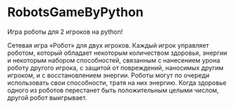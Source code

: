 # RobotsGameByPython
Игра роботы для 2 игроков на python!

Сетевая игра «Робот» для двух игроков. Каждый игрок управляет роботом, который обладает 
некоторым количеством здоровья, энергии и некоторым набором способностей,
связанным с нанесением урона роботу другого игрока, с защитой от повреждений,
наносимых другим игроком, и с восстановлением энергии. Роботы могут по очереди
использовать свои способности, тратя на них энергию. 
Когда здоровье одного из роботов перестанет быть положительным целыми 
числом, другой робот выигрывает. 
